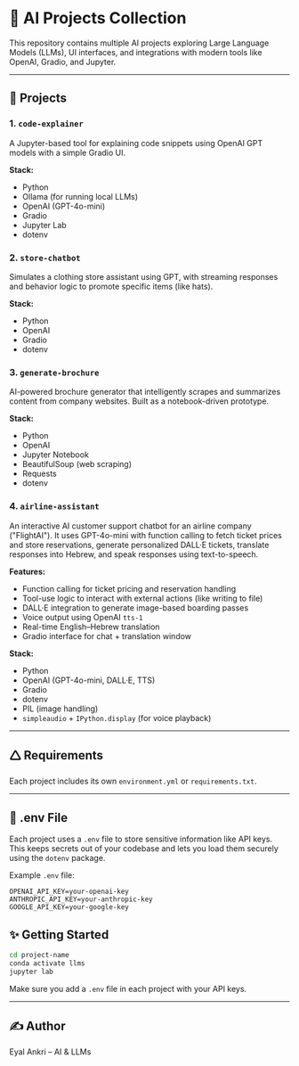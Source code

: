 # 🧠 AI Projects Collection

This repository contains multiple AI projects exploring Large Language Models (LLMs), UI interfaces, and integrations with modern tools like OpenAI, Gradio, and Jupyter.

---

## 📁 Projects

### 1. `code-explainer`

A Jupyter-based tool for explaining code snippets using OpenAI GPT models with a simple Gradio UI.

**Stack:**

- Python
- Ollama (for running local LLMs)
- OpenAI (GPT-4o-mini)
- Gradio
- Jupyter Lab
- dotenv

### 2. `store-chatbot`

Simulates a clothing store assistant using GPT, with streaming responses and behavior logic to promote specific items (like hats).

**Stack:**

- Python
- OpenAI
- Gradio
- dotenv

### 3. `generate-brochure`

AI-powered brochure generator that intelligently scrapes and summarizes content from company websites. Built as a notebook-driven prototype.

**Stack:**

- Python
- OpenAI
- Jupyter Notebook
- BeautifulSoup (web scraping)
- Requests
- dotenv

### 4. `airline-assistant`

An interactive AI customer support chatbot for an airline company ("FlightAI"). It uses GPT-4o-mini with function calling to fetch ticket prices and store reservations, generate personalized DALL·E tickets, translate responses into Hebrew, and speak responses using text-to-speech.

**Features:**

- Function calling for ticket pricing and reservation handling
- Tool-use logic to interact with external actions (like writing to file)
- DALL·E integration to generate image-based boarding passes
- Voice output using OpenAI `tts-1`
- Real-time English–Hebrew translation
- Gradio interface for chat + translation window

**Stack:**

- Python
- OpenAI (GPT-4o-mini, DALL·E, TTS)
- Gradio
- dotenv
- PIL (image handling)
- `simpleaudio` + `IPython.display` (for voice playback)

---

## 🛆 Requirements

Each project includes its own `environment.yml` or `requirements.txt`.

---

## 🔐 .env File

Each project uses a `.env` file to store sensitive information like API keys. This keeps secrets out of your codebase and lets you load them securely using the `dotenv` package.

Example `.env` file:

```
OPENAI_API_KEY=your-openai-key
ANTHROPIC_API_KEY=your-anthropic-key
GOOGLE_API_KEY=your-google-key
```

## ✨ Getting Started

```bash
cd project-name
conda activate llms
jupyter lab
```

Make sure you add a `.env` file in each project with your API keys.

---

## ✍️ Author

Eyal Ankri – AI & LLMs

